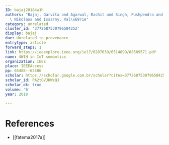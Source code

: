 ```yaml
---
ID: bajaj20184w1h
authors: "Bajaj, Garvita and Agarwal, Rachit and Singh, Pushpendra and Georgantas,\
  \ Nikolaos and Issarny, Val\xE9rie"
category: unrelated
cluster_id: '3772687530796584252'
display: bajaj
due: Unrelated to provenance
entrytype: article
forward_steps: 1
link: https://ieeexplore.ieee.org/iel7/6287639/6514899/08509571.pdf
name: 4W1H in IoT semantics
organization: IEEE
place: IEEEAccess
pp: 65488--65506
scholar: https://scholar.google.com.br/scholar?cites=3772687530796584252&as_sdt=2005&sciodt=0,5&hl=en
scholar_id: PA2tGVJHWzQJ
scholar_ok: true
volume: '6'
year: 2018

---
```


# References

- [[fatema2017a]]
